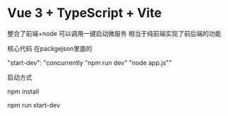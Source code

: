 # Vue 3 + TypeScript + Vite
整合了前端+node 可以调用一键启动微服务 相当于纯前端实现了前后端的功能

核心代码 在packgejson里面的

"start-dev": "concurrently \"npm run dev\" \"node app.js\""

启动方式

npm install

npm run start-dev 
